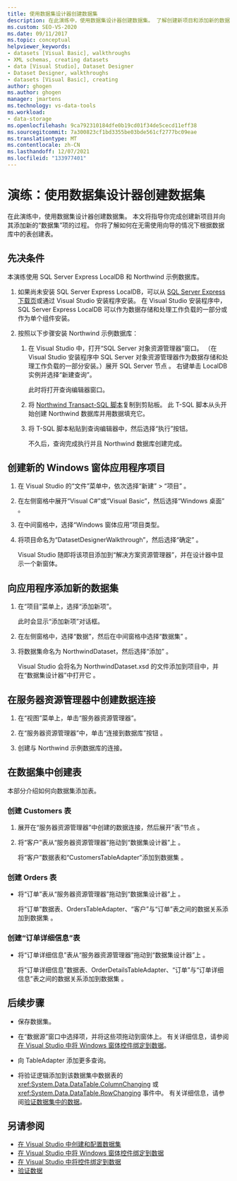 ```yaml
---
title: 使用数据集设计器创建数据集
description: 在此演练中，使用数据集设计器创建数据集。 了解创建新项目和添加新的数据集项的过程。
ms.custom: SEO-VS-2020
ms.date: 09/11/2017
ms.topic: conceptual
helpviewer_keywords:
- datasets [Visual Basic], walkthroughs
- XML schemas, creating datasets
- data [Visual Studio], Dataset Designer
- Dataset Designer, walkthroughs
- datasets [Visual Basic], creating
author: ghogen
ms.author: ghogen
manager: jmartens
ms.technology: vs-data-tools
ms.workload:
- data-storage
ms.openlocfilehash: 9ca792310184dfe0b19cd01f34de5cecd11eff38
ms.sourcegitcommit: 7a300823cf1bd3355be03bde561cf2777bc09eae
ms.translationtype: MT
ms.contentlocale: zh-CN
ms.lasthandoff: 12/07/2021
ms.locfileid: "133977401"
---
```

# <a name="walkthrough-create-a-dataset-with-the-dataset-designer"></a>演练：使用数据集设计器创建数据集

在此演练中，使用数据集设计器创建数据集。 本文将指导你完成创建新项目并向其添加新的“数据集”项的过程。 你将了解如何在无需使用向导的情况下根据数据库中的表创建表。

## <a name="prerequisites"></a>先决条件

本演练使用 SQL Server Express LocalDB 和 Northwind 示例数据库。

1. 如果尚未安装 SQL Server Express LocalDB，可以从 [SQL Server Express 下载页](https://www.microsoft.com/sql-server/sql-server-editions-express)或通过 Visual Studio 安装程序安装。 在 Visual Studio 安装程序中，SQL Server Express LocalDB 可以作为数据存储和处理工作负载的一部分或作为单个组件安装。

2. 按照以下步骤安装 Northwind 示例数据库：

    1. 在 Visual Studio 中，打开“SQL Server 对象资源管理器”窗口。 （在 Visual Studio 安装程序中 SQL Server 对象资源管理器作为数据存储和处理工作负载的一部分安装。）展开 SQL Server 节点 。 右键单击 LocalDB 实例并选择“新建查询”。

       此时将打开查询编辑器窗口。

    2. 将 [Northwind Transact-SQL 脚本](https://github.com/MicrosoftDocs/visualstudio-docs/blob/main/docs/data-tools/samples/northwind.sql?raw=true)复制到剪贴板。 此 T-SQL 脚本从头开始创建 Northwind 数据库并用数据填充它。

    3. 将 T-SQL 脚本粘贴到查询编辑器中，然后选择“执行”按钮。

       不久后，查询完成执行并且 Northwind 数据库创建完成。

## <a name="create-a-new-windows-forms-application-project"></a>创建新的 Windows 窗体应用程序项目

1. 在 Visual Studio 的“文件”菜单中，依次选择“新建” > “项目”    。

2. 在左侧窗格中展开“Visual C#”或“Visual Basic”，然后选择“Windows 桌面”  。

3. 在中间窗格中，选择“Windows 窗体应用”项目类型。

4. 将项目命名为“DatasetDesignerWalkthrough”，然后选择“确定” 。

     Visual Studio 随即将该项目添加到“解决方案资源管理器”，并在设计器中显示一个新窗体。

## <a name="add-a-new-dataset-to-the-application"></a>向应用程序添加新的数据集

1. 在“项目”菜单上，选择“添加新项”。

     此时会显示“添加新项”对话框。

2. 在左侧窗格中，选择“数据”，然后在中间窗格中选择“数据集” 。

3. 将数据集命名为 NorthwindDataset，然后选择“添加” 。

     Visual Studio 会将名为 NorthwindDataset.xsd 的文件添加到项目中，并在“数据集设计器”中打开它 。

## <a name="create-a-data-connection-in-server-explorer"></a>在服务器资源管理器中创建数据连接

1. 在“视图”菜单上，单击“服务器资源管理器”。

2. 在“服务器资源管理器”中，单击“连接到数据库”按钮 。

3. 创建与 Northwind 示例数据库的连接。

## <a name="create-the-tables-in-the-dataset"></a>在数据集中创建表

本部分介绍如何向数据集添加表。

### <a name="to-create-the-customers-table"></a>创建 Customers 表

1. 展开在“服务器资源管理器”中创建的数据连接，然后展开“表”节点 。

2. 将“客户”表从“服务器资源管理器”拖动到“数据集设计器”上  。

     将“客户”数据表和“CustomersTableAdapter”添加到数据集 。

### <a name="to-create-the-orders-table"></a>创建 Orders 表

- 将“订单”表从“服务器资源管理器”拖动到“数据集设计器”上  。

     将“订单”数据表、OrdersTableAdapter、“客户”与“订单”表之间的数据关系添加到数据集   。

### <a name="to-create-the-orderdetails-table"></a>创建“订单详细信息”表

- 将“订单详细信息”表从“服务器资源管理器”拖动到“数据集设计器”上  。

     将“订单详细信息”数据表、OrderDetailsTableAdapter、“订单”与“订单详细信息”表之间的数据关系添加到数据集   。

## <a name="next-steps"></a>后续步骤

- 保存数据集。

- 在“数据源”窗口中选择项，并将这些项拖动到窗体上。 有关详细信息，请参阅[在 Visual Studio 中将 Windows 窗体控件绑定到数据](../data-tools/bind-windows-forms-controls-to-data-in-visual-studio.md)。

- 向 TableAdapter 添加更多查询。

- 将验证逻辑添加到该数据集中数据表的 <xref:System.Data.DataTable.ColumnChanging> 或 <xref:System.Data.DataTable.RowChanging> 事件中。 有关详细信息，请参阅[验证数据集中的数据](../data-tools/validate-data-in-datasets.md)。

## <a name="see-also"></a>另请参阅

- [在 Visual Studio 中创建和配置数据集](../data-tools/create-and-configure-datasets-in-visual-studio.md)
- [在 Visual Studio 中将 Windows 窗体控件绑定到数据](../data-tools/bind-windows-forms-controls-to-data-in-visual-studio.md)
- [在 Visual Studio 中将控件绑定到数据](../data-tools/bind-controls-to-data-in-visual-studio.md)
- [验证数据](../data-tools/validate-data-in-datasets.md)
